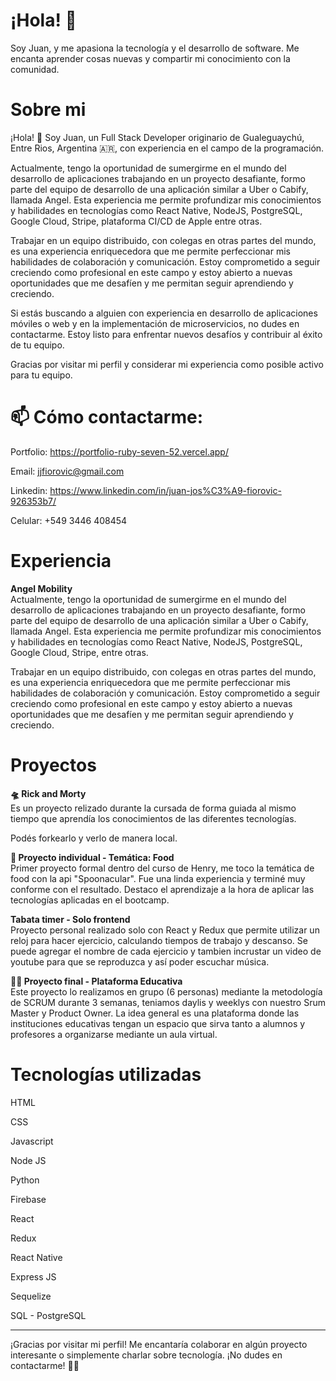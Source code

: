 # **¡Hola!** 👋
Soy Juan, y me apasiona la tecnología y el desarrollo de software. Me encanta aprender cosas nuevas y compartir mi conocimiento con la comunidad.

# **Sobre mi**

¡Hola! 👋 Soy Juan, un Full Stack Developer originario de Gualeguaychú, Entre Rios, Argentina 🇦🇷, con experiencia en el campo de la programación.

 Actualmente, tengo la oportunidad de sumergirme en el mundo del desarrollo de aplicaciones trabajando en un proyecto desafiante, formo parte del equipo de desarrollo de una aplicación similar a Uber o Cabify, llamada Angel. Esta experiencia me permite profundizar mis conocimientos y habilidades en tecnologías como React Native, NodeJS, PostgreSQL, Google Cloud, Stripe, plataforma CI/CD de Apple entre otras.

Trabajar en un equipo distribuido, con colegas en otras partes del mundo, es una experiencia enriquecedora que me permite perfeccionar mis habilidades de colaboración y comunicación. Estoy comprometido a seguir creciendo como profesional en este campo y estoy abierto a nuevas oportunidades que me desafíen y me permitan seguir aprendiendo y creciendo.

Si estás buscando a alguien con experiencia en desarrollo de aplicaciones móviles o web y en la implementación de microservicios, no dudes en contactarme. Estoy listo para enfrentar nuevos desafíos y contribuir al éxito de tu equipo.

Gracias por visitar mi perfil y considerar mi experiencia como posible activo para tu equipo.

# **📫 Cómo contactarme:**

Portfolio: https://portfolio-ruby-seven-52.vercel.app/

Email: jjfiorovic@gmail.com<br />

Linkedin: https://www.linkedin.com/in/juan-jos%C3%A9-fiorovic-926353b7/<br />

Celular: +549 3446 408454<br />

# **Experiencia**

**Angel Mobility**
<br />
 Actualmente, tengo la oportunidad de sumergirme en el mundo del desarrollo de aplicaciones trabajando en un proyecto desafiante, formo parte del equipo de desarrollo de una aplicación similar a Uber o Cabify, llamada Angel. Esta experiencia me permite profundizar mis conocimientos y habilidades en tecnologías como React Native, NodeJS, PostgreSQL, Google Cloud, Stripe, entre otras.

Trabajar en un equipo distribuido, con colegas en otras partes del mundo, es una experiencia enriquecedora que me permite perfeccionar mis habilidades de colaboración y comunicación. Estoy comprometido a seguir creciendo como profesional en este campo y estoy abierto a nuevas oportunidades que me desafíen y me permitan seguir aprendiendo y creciendo.


# **Proyectos**

**🛸 Rick and Morty** 
<br />
Es un proyecto relizado durante la cursada de forma guiada al mismo tiempo que aprendía los conocimientos de las diferentes tecnologías.

Podés forkearlo y verlo de manera local.


**🍕 Proyecto individual - Temática: Food**
<br />
Primer proyecto formal dentro del curso de Henry, me toco la temática de food con la api "Spoonacular".
Fue una linda experiencia y terminé muy conforme con el resultado. Destaco el aprendizaje a la hora de aplicar las tecnologías aplicadas en el bootcamp.

**Tabata timer - Solo frontend**
<br />
Proyecto personal realizado solo con React y Redux que permite utilizar un reloj para hacer ejercicio, calculando tiempos de trabajo y descanso. Se puede agregar el nombre de cada ejercicio y tambien incrustar un video de youtube para que se reproduzca y así poder escuchar música.


**🧑‍🏫 Proyecto final - Plataforma Educativa**
<br />
Este proyecto lo realizamos en grupo (6 personas) mediante la metodología de SCRUM durante 3 semanas, teniamos daylis y weeklys con nuestro Srum Master y Product Owner.
La idea general es una plataforma donde las instituciones educativas tengan un espacio que sirva tanto a alumnos y profesores a organizarse mediante un aula virtual.

# **Tecnologías utilizadas**

HTML

CSS

Javascript

Node JS

Python

Firebase

React

Redux

React Native

Express JS

Sequelize

SQL - PostgreSQL

<hr/>
¡Gracias por visitar mi perfil! Me encantaría colaborar en algún proyecto interesante o simplemente charlar sobre tecnología. ¡No dudes en contactarme! 👋👋
